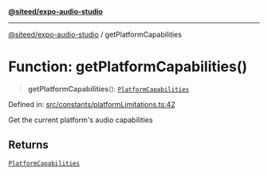[**@siteed/expo-audio-studio**](../README.md)

***

[@siteed/expo-audio-studio](../README.md) / getPlatformCapabilities

# Function: getPlatformCapabilities()

> **getPlatformCapabilities**(): [`PlatformCapabilities`](../interfaces/PlatformCapabilities.md)

Defined in: [src/constants/platformLimitations.ts:42](https://github.com/deeeed/expo-audio-stream/blob/34ea5104fe661743627b2234f95382ba6980a44c/packages/expo-audio-studio/src/constants/platformLimitations.ts#L42)

Get the current platform's audio capabilities

## Returns

[`PlatformCapabilities`](../interfaces/PlatformCapabilities.md)
